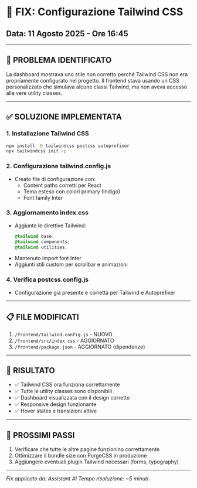# 🔧 FIX: Configurazione Tailwind CSS
## Data: 11 Agosto 2025 - Ore 16:45

---

## 🐛 PROBLEMA IDENTIFICATO

La dashboard mostrava uno stile non corretto perché Tailwind CSS non era propriamente configurato nel progetto. Il frontend stava usando un CSS personalizzato che simulava alcune classi Tailwind, ma non aveva accesso alle vere utility classes.

---

## ✅ SOLUZIONE IMPLEMENTATA

### 1. Installazione Tailwind CSS
```bash
npm install -D tailwindcss postcss autoprefixer
npx tailwindcss init -p
```

### 2. Configurazione tailwind.config.js
- Creato file di configurazione con:
  - Content paths corretti per React
  - Tema esteso con colori primary (Indigo)
  - Font family Inter

### 3. Aggiornamento index.css
- Aggiunte le direttive Tailwind:
  ```css
  @tailwind base;
  @tailwind components;
  @tailwind utilities;
  ```
- Mantenuto import font Inter
- Aggiunti stili custom per scrollbar e animazioni

### 4. Verifica postcss.config.js
- Configurazione già presente e corretta per Tailwind e Autoprefixer

---

## 📋 FILE MODIFICATI

1. `/frontend/tailwind.config.js` - NUOVO
2. `/frontend/src/index.css` - AGGIORNATO
3. `/frontend/package.json` - AGGIORNATO (dipendenze)

---

## 🎯 RISULTATO

- ✅ Tailwind CSS ora funziona correttamente
- ✅ Tutte le utility classes sono disponibili
- ✅ Dashboard visualizzata con il design corretto
- ✅ Responsive design funzionante
- ✅ Hover states e transizioni attive

---

## 🚀 PROSSIMI PASSI

1. Verificare che tutte le altre pagine funzionino correttamente
2. Ottimizzare il bundle size con PurgeCSS in produzione
3. Aggiungere eventuali plugin Tailwind necessari (forms, typography)

---

*Fix applicato da: Assistant AI*
*Tempo risoluzione: ~5 minuti*